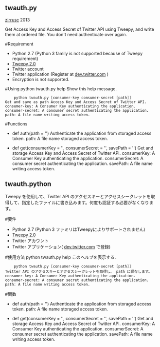 twauth.py
----
[zirrusc](http://zirrusc.net) 2013


Get Access Key and Access Secret of Twitter API using Tweepy, and write them at ordered file. You don't need authenticate over again.

#Requirement
* Python 2.7 (Python 3 family is not supported because of Tweepy requirement)
* [Tweepy 2.0](https://github.com/tweepy/tweepy)
* Twitter account
* Twitter application (Register at [dev.twitter.com](http://dev.twitter.com) )
* Encryption is not supported.

#Using
		python twauth.py help
	Show this help message.
	
		python twauth.py [consumer-key consumer-secret [path]]
	Get and save as path Access Key and Access Secret of Twitter API.
	consumer-key: A Consumer Key authenticating the application.
	consumer-secret: A consumer secret authenticating the application.
	path: A file name writing access token.
		   
#Functions
* def auth(path = '')
	Authenticate the application from storaged access token.
	path: A file name storaged access token.
	
* def get(consumerKey = '', consumerSecret = '', savePath = '')
	Get and storage Access Key and Access Secret of Twitter API.
	consumerKey: A Consumer Key authenticating the application.
	consumerSecret: A consumer secret authenticating the application.
	savePath: A file name writing access token.



twauth.python
---
Tweepy を使用して、Twitter API のアクセスキーとアクセスシークレットを取得して、指定したファイルに書き込みます。何度も認証する必要がなくなります。

#要件
* Python 2.7 (Python 3 ファミリはTweepyによりサポートされません)
* [Tweepy 2.0](https://github.com/tweepy/tweepy)
* Twitter アカウント
* Twitter アプリケーション( [dev.twitter.com](http://dev.twitter.com) で登録)

#使用方法
		python twauth.py help
	このヘルプを表示する.
	
		python twauth.py [consumer-key consumer-secret [path]]
	Twitter API のアクセスキーとアクセスシークレットを取得し、 path に保存します。
	consumer-key: A Consumer Key authenticating the application.
	consumer-secret: A consumer secret authenticating the application.
	path: A file name writing access token.
		   
#関数
* def auth(path = '')
	Authenticate the application from storaged access token.
	path: A file name storaged access token.
	
* def get(consumerKey = '', consumerSecret = '', savePath = '')
	Get and storage Access Key and Access Secret of Twitter API.
	consumerKey: A Consumer Key authenticating the application.
	consumerSecret: A consumer secret authenticating the application.
	savePath: A file name writing access token.
	
	
